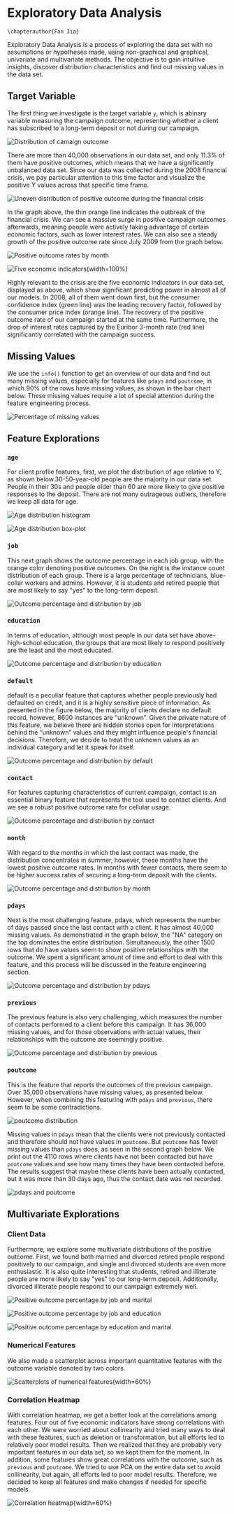 # Exploratory Data Analysis
```{=latex}
\chapterauthor{Fan Jia}
```

Exploratory Data Analysis is a process of exploring the data set with no assumptions or hypotheses made, using non-graphical and graphical, univariate and multivariate methods. The objective is to gain intuitive insights, discover distribution characteristics and find out missing values in the data set.

## Target Variable
The first thing we investigate is the target variable `y`, which is abinary variable measuring the campaign outcome, representing whether a client has subscribed to a long-term deposit or not during our campaign.

![Distribution of camaign outcome](../figures/2_1_Y_distribution.png)

There are more than 40,000 observations in our data set, and only 11.3% of them have positive outcomes, which means that we have a significantly unbalanced data set. Since our data was collected during the 2008 financial crisis, we pay particular attention to this time factor and visualize the positive Y values across that specific time frame.

![Uneven distribution of positive outcome during the financial crisis](../figures/2_2_Uneven_distribution.png)

In the graph above, the thin orange line indicates the outbreak of the financial crisis. We can see a massive surge in positive campaign outcomes afterwards, meaning people were actively taking advantage of certain economic factors, such as lower interest rates. We can also see a steady growth of the positive outcome rate since July 2009 from the graph below.

![Positive outcome rates by month](../figures/2_3_Positive_rate_by_month.png)

![Five economic indicators](../figures/2_4_Five_econ_indicators.png){width=100%}

Highly relevant to the crisis are the five economic indicators in our data set, displayed as above, which show significant predicting power in almost all of our models. In 2008, all of them went down first, but the consumer confidence index (green line) was the leading recovery factor, followed by the consumer price index (orange line). The recovery of the positive outcome rate of our campaign started at the same time. Furthermore, the drop of interest rates captured by the Euribor 3-month rate (red line) significantly correlated with the campaign success.

## Missing Values
We use the `info()` function to get an overview of our data and find out many missing values, especially for features like `pdays` and `poutcome`, in which 90% of the rows have missing values, as shown in the bar chart below. These missing values require a lot of special attention during the feature engineering process.

![Percentage of missing values](../figures/2_5_Missing_value_percentage.png)

## Feature Explorations
### `age`
For client profile features, first, we plot the distribution of age relative to Y, as shown below.30-50-year-old people are the majority in our data set. People in their 30s and people older than 60 are more likely to give positive responses to the deposit. There are not many outrageous outliers, therefore we keep all data for age.

![Age distribution histogram](../figures/2_6_Age_histogram.png)

![Age distribution box-plot](../figures/2_6_Age_box.png)

### `job`
This next graph shows the outcome percentage in each job group, with the orange color denoting positive outcomes. On the right is the instance count distribution of each group. There is a large percentage of technicians, blue-collar workers and admins. However, it is students and retired people that are most likely to say "yes" to the long-term deposit.

![Outcome percentage and distribution by `job`](../figures/2_7_Job.png)

### `education`
In terms of education, although most people in our data set have above-high-school education, the groups that are most likely to respond positively are the least and the most educated. 

![Outcome percentage and distribution by `education`](../figures/2_8_Education.png)

### `default`
default is a peculiar feature that captures whether people previously had defaulted on credit, and it is a highly sensitive piece of information. As presented in the figure below, the majority of clients declare no default record, however, 8600 instances are “unknown”. Given the private nature of this feature, we believe there are hidden stories open for interpretations behind the “unknown” values and they might influence people's financial decisions. Therefore, we decide to treat the unknown values as an individual category and let it speak for itself.

![Outcome percentage and distribution by `default`](../figures/2_9_Default.png)

### `contact`
For features capturing characteristics of current campaign, contact is an essential binary feature that represents the tool used to contact clients. And we see a robust positive outcome rate for cellular usage.

![Outcome percentage and distribution by `contact`](../figures/2_10_Contact.png)

### `month`
With regard to the months in which the last contact was made, the distribution concentrates in summer, however, these months have the lowest positive outcome rates. In months with fewer contacts, there seem to be higher success rates of securing a long-term deposit with the clients.

![Outcome percentage and distribution by month](../figures/2_11_Month.png)

### `pdays`
Next is the most challenging feature, pdays, which represents the number of days passed since the last contact with a client. It has almost 40,000 missing values. As demonstrated in the graph below, the "NA" category on the top dominates the entire distribution. Simultaneously, the other 1500 rows that do have values seem to show positive relationships with the outcome. We spent a significant amount of time and effort to deal with this feature, and this process will be discussed in the feature engineering section.

![Outcome percentage and distribution by `pdays`](../figures/2_12_Pdays.png)

### `previous`
The previous feature is also very challenging, which measures the number of contacts performed to a client before this campaign. It has 36,000 missing values, and for those observations with actual values, their relationships with the outcome are seemingly positive.

![Outcome percentage and distribution by `previous`](../figures/2_13_Previous.png)

### `poutcome`
This is the feature that reports the outcomes of the previous campaign. Over 35,000 observations have missing values, as presented below. However, when combining this featuring with `pdays` and `previous`, there seem to be some contradictions.

![`poutcome` distribution](../figures/2_14_Poutcome.png)

 Missing values in `pdays` mean that the clients were not previously contacted and therefore should not have values in `poutcome`. But `poutcome` has fewer missing values than `pdays` does, as seen in the second graph below. We print out the 4110 rows where clients have not been contacted but have `poutcome` values and see how many times they have been contacted before. The results suggest that maybe these clients have been actually contacted, but it was more than 30 days ago, thus the contact date was not recorded.

![`pdays` and `poutcome`](../figures/2_14_Pdays+Previous.png)

##  Multivariate Explorations
### Client Data
Furthermore, we explore some multivariate distributions of the positive outcome. First, we found both married and divorced retired people respond positively to our campaign, and single and divorced students are even more enthusiastic. It is also quite interesting that students, retired and illiterate people are more likely to say "yes" to our long-term deposit. Additionally,  divorced illiterate people respond to our campaign extremely well.

![Positive outcome percentage by `job` and `marital`](../figures/2_15_Job+Marital.png)

![Positive outcome percentage by `job` and `education`](../figures/2_15_Job+Education.png)

![Positive outcome percentage by `education` and `marital`](../figures/2_15_Education+Marital.png)

### Numerical Features
We also made a scatterplot across important quantitative features with the outcome variable denoted by two colors.

![Scatterplots of numerical features](../figures/2_16_Numerial_features.png){width=60%}

### Correlation Heatmap
With correlation heatmap, we get a better look at the correlations among features. Four out of five economic indicators have strong correlations with each other. We were worried about collinearity and tried many ways to deal with these features, such as deletion or transformation, but all efforts led to relatively poor model results. Then we realized that they are probably very important features in our data set, so we kept them for the moment. In addition, some features show great correlations with the outcome, such as `previous` and `poutcome`. We tried to use PCA on the entire data set to avoid collinearity, but again, all efforts led to poor model results. Therefore, we decided to keep all features and make changes if needed for specific models.

![Correlation heatmap](../figures/2_17_Heatmap.png){width=60%}
